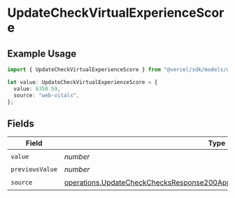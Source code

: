 # UpdateCheckVirtualExperienceScore

## Example Usage

```typescript
import { UpdateCheckVirtualExperienceScore } from "@vercel/sdk/models/operations/updatecheck.js";

let value: UpdateCheckVirtualExperienceScore = {
  value: 6350.59,
  source: "web-vitals",
};
```

## Fields

| Field                                                                                                                                                                            | Type                                                                                                                                                                             | Required                                                                                                                                                                         | Description                                                                                                                                                                      |
| -------------------------------------------------------------------------------------------------------------------------------------------------------------------------------- | -------------------------------------------------------------------------------------------------------------------------------------------------------------------------------- | -------------------------------------------------------------------------------------------------------------------------------------------------------------------------------- | -------------------------------------------------------------------------------------------------------------------------------------------------------------------------------- |
| `value`                                                                                                                                                                          | *number*                                                                                                                                                                         | :heavy_check_mark:                                                                                                                                                               | N/A                                                                                                                                                                              |
| `previousValue`                                                                                                                                                                  | *number*                                                                                                                                                                         | :heavy_minus_sign:                                                                                                                                                               | N/A                                                                                                                                                                              |
| `source`                                                                                                                                                                         | [operations.UpdateCheckChecksResponse200ApplicationJSONResponseBodyOutputSource](../../models/operations/updatecheckchecksresponse200applicationjsonresponsebodyoutputsource.md) | :heavy_check_mark:                                                                                                                                                               | N/A                                                                                                                                                                              |